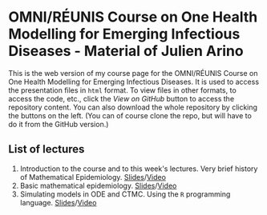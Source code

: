 # OMNI/RÉUNIS Course on One Health Modelling for Emerging Infectious Diseases - Material of Julien Arino

This is the web version of my course page for the OMNI/RÉUNIS Course on One Health Modelling for Emerging Infectious Diseases. It is used to access the presentation files in `html` format. To view files in other formats, to access the code, etc., click the *View on GitHub* button to access the repository content. You can also download the whole repository by clicking the buttons on the left. (You can of course clone the repo, but will have to do it from the GitHub version.)

## List of lectures
 
1. Introduction to the course and to this week's lectures. Very brief history of Mathematical Epidemiology. [Slides](2022-10-OMNI-01-course-organisation-intro.html)/[Video](https://youtu.be/Cxy0dSMSGto)
2. Basic mathematical epidemiology. [Slides](2022-10-OMNI-02-basic-math-epi.html)/[Video](https://youtu.be/Q0V3Y3MpbFE)
3. Simulating models in ODE and CTMC. Using the `R` programming language. [Slides](2022-10-OMNI-03-simulation.html)/[Video](https://youtu.be/lLlxR4dvISg)

<!--- Image credit: Malaria parasite entering a red blood cell. https://flic.kr/p/V8qaYt. National Institute of Allergy and Infectious Diseases, NIH. CC BY NC 2.0 --->

